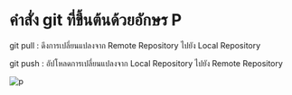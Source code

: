 # คำสั่ง git ที่ขึ้นต้นด้วยอักษร P
git pull : ดึงการเปลี่ยนแปลงจาก Remote Repository ไปยัง Local Repository

git push : อัปโหลดการเปลี่ยนแปลงจาก Local Repository ไปยัง Remote Repository

![p](https://github.com/Siriratda/Git-A-Z-Mission_65030240/assets/144195995/a5ee8e16-440d-46db-8274-493645555a52)
